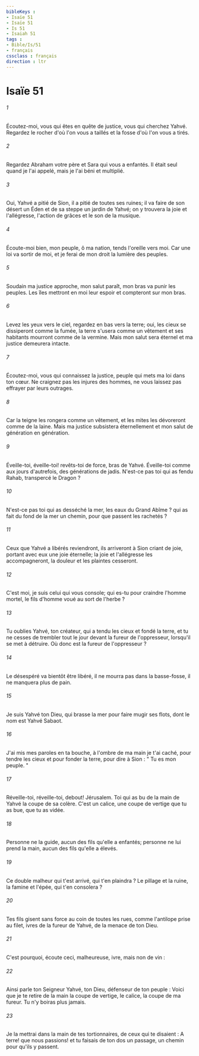 ```yaml
---
bibleKeys : 
- Isaïe 51
- Isaïe 51
- Is 51
- Isaiah 51
tags : 
- Bible/Is/51
- français
cssclass : français
direction : ltr
---
```


# Isaïe 51

###### 1
Écoutez-moi, vous qui êtes en quête de justice, vous qui cherchez Yahvé. Regardez le rocher d'où l'on vous a taillés et la fosse d'où l'on vous a tirés. 
###### 2
Regardez Abraham votre père et Sara qui vous a enfantés. Il était seul quand je l'ai appelé, mais je l'ai béni et multiplié. 
###### 3
Oui, Yahvé a pitié de Sion, il a pitié de toutes ses ruines; il va faire de son désert un Éden et de sa steppe un jardin de Yahvé; on y trouvera la joie et l'allégresse, l'action de grâces et le son de la musique. 
###### 4
Écoute-moi bien, mon peuple, ô ma nation, tends l'oreille vers moi. Car une loi va sortir de moi, et je ferai de mon droit la lumière des peuples. 
###### 5
Soudain ma justice approche, mon salut paraît, mon bras va punir les peuples. Les îles mettront en moi leur espoir et compteront sur mon bras. 
###### 6
Levez les yeux vers le ciel, regardez en bas vers la terre; oui, les cieux se dissiperont comme la fumée, la terre s'usera comme un vêtement et ses habitants mourront comme de la vermine. Mais mon salut sera éternel et ma justice demeurera intacte. 
###### 7
Écoutez-moi, vous qui connaissez la justice, peuple qui mets ma loi dans ton cœur. Ne craignez pas les injures des hommes, ne vous laissez pas effrayer par leurs outrages. 
###### 8
Car la teigne les rongera comme un vêtement, et les mites les dévoreront comme de la laine. Mais ma justice subsistera éternellement et mon salut de génération en génération. 
###### 9
Éveille-toi, éveille-toi! revêts-toi de force, bras de Yahvé. Éveille-toi comme aux jours d'autrefois, des générations de jadis. N'est-ce pas toi qui as fendu Rahab, transpercé le Dragon ? 
###### 10
N'est-ce pas toi qui as desséché la mer, les eaux du Grand Abîme ? qui as fait du fond de la mer un chemin, pour que passent les rachetés ? 
###### 11
Ceux que Yahvé a libérés reviendront, ils arriveront à Sion criant de joie, portant avec eux une joie éternelle; la joie et l'allégresse les accompagneront, la douleur et les plaintes cesseront. 
###### 12
C'est moi, je suis celui qui vous console; qui es-tu pour craindre l'homme mortel, le fils d'homme voué au sort de l'herbe ? 
###### 13
Tu oublies Yahvé, ton créateur, qui a tendu les cieux et fondé la terre, et tu ne cesses de trembler tout le jour devant la fureur de l'oppresseur, lorsqu'il se met à détruire. Où donc est la fureur de l'oppresseur ? 
###### 14
Le désespéré va bientôt être libéré, il ne mourra pas dans la basse-fosse, il ne manquera plus de pain. 
###### 15
Je suis Yahvé ton Dieu, qui brasse la mer pour faire mugir ses flots, dont le nom est Yahvé Sabaot. 
###### 16
J'ai mis mes paroles en ta bouche, à l'ombre de ma main je t'ai caché, pour tendre les cieux et pour fonder la terre, pour dire à Sion : " Tu es mon peuple. " 
###### 17
Réveille-toi, réveille-toi, debout! Jérusalem. Toi qui as bu de la main de Yahvé la coupe de sa colère. C'est un calice, une coupe de vertige que tu as bue, que tu as vidée. 
###### 18
Personne ne la guide, aucun des fils qu'elle a enfantés; personne ne lui prend la main, aucun des fils qu'elle a élevés. 
###### 19
Ce double malheur qui t'est arrivé, qui t'en plaindra ? Le pillage et la ruine, la famine et l'épée, qui t'en consolera ? 
###### 20
Tes fils gisent sans force au coin de toutes les rues, comme l'antilope prise au filet, ivres de la fureur de Yahvé, de la menace de ton Dieu. 
###### 21
C'est pourquoi, écoute ceci, malheureuse, ivre, mais non de vin : 
###### 22
Ainsi parle ton Seigneur Yahvé, ton Dieu, défenseur de ton peuple : Voici que je te retire de la main la coupe de vertige, le calice, la coupe de ma fureur. Tu n'y boiras plus jamais. 
###### 23
Je la mettrai dans la main de tes tortionnaires, de ceux qui te disaient : A terre! que nous passions! et tu faisais de ton dos un passage, un chemin pour qu'ils y passent. 
